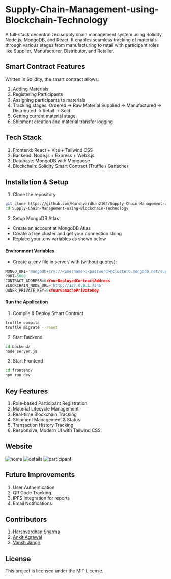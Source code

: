 # Supply-Chain-Management-using-Blockchain-Technology

A full-stack decentralized supply chain management system using Solidity, Node.js, MongoDB, and React. It enables seamless tracking of materials through various stages from manufacturing to retail with participant roles like Supplier, Manufacturer, Distributor, and Retailer.

## Smart Contract Features
Written in Solidity, the smart contract allows:

1. Adding Materials
2. Registering Participants
3. Assigning participants to materials
4. Tracking stages: Ordered → Raw Material Supplied → Manufactured → Distributed → Retail → Sold
5. Getting current material stage
6. Shipment creation and material transfer logging

## Tech Stack

1. Frontend: React + Vite + Tailwind CSS
2. Backend: Node.js + Express + Web3.js
3. Database: MongoDB with Mongoose
4. Blockchain: Solidity Smart Contract (Truffle / Ganache)

## Installation & Setup

1. Clone the repository
```bash
git clone https://github.com/Harshvardhan2164/Supply-Chain-Management-using-Blockchain-Technology.git
cd Supply-Chain-Management-using-Blockchain-Technology
```

2. Setup MongoDB Atlas

* Create an account at MongoDB Atlas
* Create a free cluster and get your connection string
* Replace your .env variables as shown below

#### Environment Variables
* Create a .env file in server/ with (without quotes):

```js
MONGO_URI='mongodb+srv://<username>:<password>@cluster0.mongodb.net/supplychain?retryWrites=true&w=majority'
PORT=5000
CONTRACT_ADDRESS=0xYourDeployedContractAddress
BLOCKCHAIN_NODE_URL='http://127.0.0.1:7545'
OWNER_PRIVATE_KEY=0xYourGanachePrivateKey
```

#### Run the Application

1. Compile & Deploy Smart Contract
```bash
truffle compile
truffle migrate --reset
```

2. Start Backend
```bash
cd backend/
node server.js
```

3. Start Frontend
```bash
cd frontend/
npm run dev
```

## Key Features

1. Role-based Participant Registration
2. Material Lifecycle Management
3. Real-time Blockchain Tracking
4. Shipment Management & Status
5. Transaction History Tracking
6. Responsive, Modern UI with Tailwind CSS

## Website

<img src="./assets/home.png" alt="home" />
<img src="./assets/details.png" alt="details" />
<img src="./assets/participant.png" alt="participant" />

## Future Improvements

1. User Authentication
2. QR Code Tracking
3. IPFS Integration for reports
4. Email Notifications

## Contributors

1. [Harshvardhan Sharma](https://github.com/Harshvardhan2164)
2. [Ankit Agrawal](https://github.com/ItsmeAnkit525)
3. [Vansh Jangir](https://github.com/vanshjangir)

## License
This project is licensed under the MIT License.